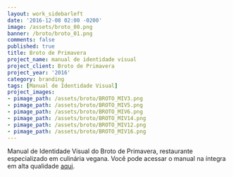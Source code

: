 ```yaml
---
layout: work_sidebarleft
date: '2016-12-08 02:00 -0200'
image: /assets/broto_00.png
banner: /broto/broto_01.png
comments: false
published: true
title: Broto de Primavera
project_name: manual de identidade visual
project_client: Broto de Primavera
project_year: '2016'
category: branding
tags: [Manual de Identidade Visual]
project_images:
- pimage_path: /assets/broto/BROTO_MIV3.png
- pimage_path: /assets/broto/BROTO_MIV5.png
- pimage_path: /assets/broto/BROTO_MIV6.png
- pimage_path: /assets/broto/BROTO_MIV14.png
- pimage_path: /assets/broto/BROTO_MIV12.png
- pimage_path: /assets/broto/BROTO_MIV16.png
---
```

Manual de Identidade Visual do Broto de Primavera, restaurante especializado em culinária vegana. Você pode acessar o manual na íntegra em alta qualidade [aqui](https://drive.google.com/file/d/0B3hR4sajYAW9am9ZOFJ1SThUcEU/view?usp=sharing).
